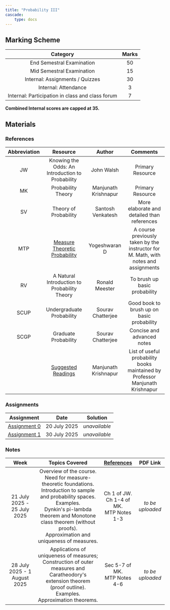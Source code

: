 ```yaml
---
title: "Probability III"
cascade:
    type: docs
---
```


## Marking Scheme

| Category | Marks |
| :-: | :-: |
| End Semestral Examination | 50 |  
| Mid Semestral Examination | 15 |  
| Internal: Assignments / Quizzes | 30 |  
| Internal: Attendance | 3 |  
| Internal: Participation in class and class forum | 7 |  

**Combined Internal scores are capped at 35.**

## Materials

### References

| Abbreviation | Resource | Author | Comments |
| :-: | :-: | :-: | :-: |
| JW | Knowing the Odds: An Introduction to Probability | John Walsh | Primary Resource | 
| MK | Probability Theory | Manjunath Krishnapur | Primary Resource |
| SV | Theory of Probability | Santosh Venkatesh | More elaborate and detailed than references | 
| MTP | [Measure Theoretic Probability ](https://sites.google.com/site/yogeshwaranacademics/home/teaching/measure-theoretic-probability---m1) | Yogeshwaran D | A course previously taken by the instructor for M. Math, with notes and assignments | 
| RV | A Natural Introduction to Probability Theory | Ronald Meester | To brush up basic probability | 
| SCUP | Undergraduate Probability | Sourav Chatterjee | Good book to brush up on basic probability | 
| SCGP | Graduate Probability | Sourav Chatterjee | Concise and advanced notes |
| | [Suggested Readings](https://math.iisc.ac.in/~manju/suggestedreading.html) | Manjunath Krishnapur | List of useful probability books maintained by Professor Manjunath Krishnapur |

### Assignments

| Assignment | Date | Solution |
| :-: | :-: | :-: |
| [Assignment 0](/notes/pdf/prob3/assignments/Assignment0.pdf) | 20 July 2025 | *unavailable* |
| [Assignment 1](/notes/pdf/prob3/assignments/Assignment1.pdf) | 30 July 2025 | *unavailable* |

### Notes

| Week | Topics Covered | [References](#references) | PDF Link |
| :-: | :-: | :-: | :-: |
| 21 July 2025 - 25 July 2025 | Overview of the course. <br> Need for measure-theoretic foundations. <br> Introduction to sample and probability spaces. <br> Examples. <br> Dynkin's pi-lambda theorem and Monotone class theorem (without proofs). <br> Approximation and uniqueness of measures. | Ch 1 of JW. <br> Ch 1-4 of MK. <br> MTP Notes 1-3 | *to be uploaded* |
| 28 July 2025 - 1 August 2025 | Applications of uniqueness of measures; <br> Construction of outer measures and Caratheodory's extension theorem (proof outline). <br> Examples. <br> Approximation theorems. | Sec 5-7 of MK. <br> MTP Notes 4-6 | *to be uploaded* |
